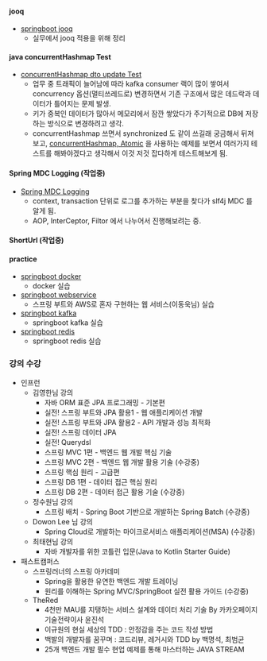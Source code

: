 #### jooq
* [springboot jooq](https://github.com/ingduk2/springboot-jooq-practice)
  * 실무에서 jooq 적용을 위해 정리  

#### java concurrentHashmap Test
* [concurrentHashmap dto update Test](https://github.com/ingduk2/java-concurrenthashmap-test)
  * 업무 중 트래픽이 늘어남에 따라 kafka consumer 랙이 많이 쌓여서 concurrency 옵션(멀티쓰레드로) 변경하면서 기존 구조에서 많은 데드락과 데이터가 틀어지는 문제 발생.
  * 키가 중복인 데이터가 많아서 메모리에서 잠깐 쌓았다가 주기적으로 DB에 저장하는 방식으로 변경하려고 생각.
  * concurrentHashmap 쓰면서 synchronized 도 같이 쓰길래 궁금해서 뒤져보고, [concurrentHashmap, Atomic](http://blog.breakingthat.com/2019/04/04/java-collection-map-concurrenthashmap/) 을 사용하는 예제를 보면서 여러가지 테스트를 해봐야겠다고 생각해서 이것 저것 잡다하게 테스트해보게 됨.

#### Spring MDC Logging (작업중)
* [Spring MDC Logging](https://github.com/ingduk2/springboot-aop-mdc-logging)
  * context, transaction 단위로 로그를 추가하는 부분을 찾다가 slf4j MDC 를 알게 됨.
  * AOP, InterCeptor, Filtor 에서 나누어서 진행해보려는 중. 

#### ShortUrl (작업중)

#### practice
* [springboot docker](https://github.com/ingduk2/springboot-docker-jenkins)
  * docker 실습
* [springboot webservice](https://github.com/ingduk2/springboot-webservice)
  * 스프링 부트와 AWS로 혼자 구현하는 웹 서비스(이동욱님) 실습
* [springboot kafka](https://github.com/ingduk2/springboot-kafka)
  * springboot kafka 실습
* [springboot redis](https://github.com/ingduk2/springboot-redis)
  * springboot redis 실습

### 강의 수강
* 인프런
  * 김영한님 강의
    * 자바 ORM 표준 JPA 프로그래밍 - 기본편
    * 실전! 스프링 부트와 JPA 활용1 - 웹 애플리케이션 개발
    * 실전! 스프링 부트와 JPA 활용2 - API 개발과 성능 최적화
    * 실전! 스프링 데이터 JPA
    * 실전! Querydsl
    * 스프링 MVC 1편 - 백엔드 웹 개발 핵심 기술
    * 스프링 MVC 2편 - 백엔드 웹 개발 활용 기술 (수강중)
    * 스프링 핵심 원리 - 고급편
    * 스프링 DB 1편 - 데이터 접근 핵심 원리
    * 스프링 DB 2편 - 데이터 접근 활용 기술 (수강중)
  * 정수원님 강의
    * 스프링 배치 - Spring Boot 기반으로 개발하는 Spring Batch (수강중)
  * Dowon Lee 님 강의
    * Spring Cloud로 개발하는 마이크로서비스 애플리케이션(MSA) (수강중)
  * 최태현님 강의
    * 자바 개발자를 위한 코틀린 입문(Java to Kotlin Starter Guide)
* 패스트캠퍼스
  * 스프링러너의 스프링 아카데미
    * Spring을 활용한 유연한 백엔드 개발 트레이닝
    * 원리를 이해하는 Spring MVC/SpringBoot 실전 활용 가이드 (수강중)
  * TheRed
    * 4천만 MAU를 지탱하는 서비스 설계와 데이터 처리 기술 By 카카오페이지 기술전략이사 윤진석
    * 이규원의 현실 세상의 TDD : 안정감을 주는 코드 작성 방법  
    * 백발의 개발자를 꿈꾸며 : 코드리뷰, 레거시와 TDD by 백명석, 최범균
    * 25개 백엔드 개발 필수 현업 예제를 통해 마스터하는 JAVA STREAM
